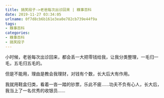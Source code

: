 ```yaml
---
title: 搞笑段子->老爸每次出诊回来 | 糗事百科
date: 2019-11-27 03:34:05
urlname: 0f7d8cb6b161e3ea0e782cb739e44f9a
tags: 
- 糗事百科
categories:
- 糗事百科
- 搞笑段子
---
```

小时候，老爸每次出诊回来，都会丢一大把零钱给我，让我分类整理，一毛归一毛，五毛归五毛的。

但是不能用，理由是教会我理财，对钱有个数，长大后大有作用。

我就用鞋盒归类，看着一沓一踏的钞票，乐此不疲……功夫不负有心人，长大后，我当上了一名优秀的收银员……


